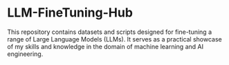 # LLM-FineTuning-Hub
This repository contains datasets and scripts designed for fine-tuning a range of Large Language Models (LLMs). It serves as a practical showcase of my skills and knowledge in the domain of machine learning and AI engineering.
